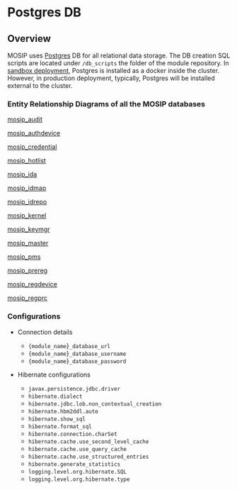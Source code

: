 # Postgres DB

## Overview

MOSIP uses [Postgres](https://www.postgresql.org) DB for all relational data storage. The DB creation SQL scripts are located under `/db_scripts` the folder of the module repository. In [sandbox deployment](https://github.com/mosip/mosip-infra/tree/release-1.2.0/deployment/v3/external/postgres), Postgres is installed as a docker inside the cluster. However, in production deployment, typically, Postgres will be installed external to the cluster.&#x20;


### Entity Relationship Diagrams of all the MOSIP databases

[mosip_audit](_images/mosip-audit-er.png)

[mosip_authdevice](_images/mosip-authdevice-er.png)

[mosip_credential](_images/mosip-credential-er.png)

[mosip_hotlist](_images/mosip-hotlist-er.png)

[mosip_ida](_images/mosip-ida-er.png)

[mosip_idmap](_images/mosip-idmap-er.png)

[mosip_idrepo](_images/mosip-idrepo-er.png)

[mosip_kernel](_images/mosip-kernel-er.png)

[mosip_keymgr](_images/mosip-keymgr-er.png)

[mosip_master](_images/mosip-master-er.png)

[mosip_pms](_images/mosip-pms-er.png)

[mosip_prereg](_images/mosip-prereg-er.png)

[mosip_regdevice](_images/mosip-regdevice-er.png)

[mosip_regprc](_images/mosip-regprc-er.png)


### Configurations

* Connection details
  * `{module_name`}`_database_url`
  * `{module_name`}`_database_username`
  * `{module_name`}`_database_password`
  
* Hibernate configurations
  * `javax.persistence.jdbc.driver`
  * `hibernate.dialect`
  * `hibernate.jdbc.lob.non_contextual_creation`
  * `hibernate.hbm2ddl.auto`
  * `hibernate.show_sql`
  * `hibernate.format_sql`
  * `hibernate.connection.charSet`
  * `hibernate.cache.use_second_level_cache`
  * `hibernate.cache.use_query_cache`
  * `hibernate.cache.use_structured_entries`
  * `hibernate.generate_statistics`
  * `logging.level.org.hibernate.SQL`
  * `logging.level.org.hibernate.type`

